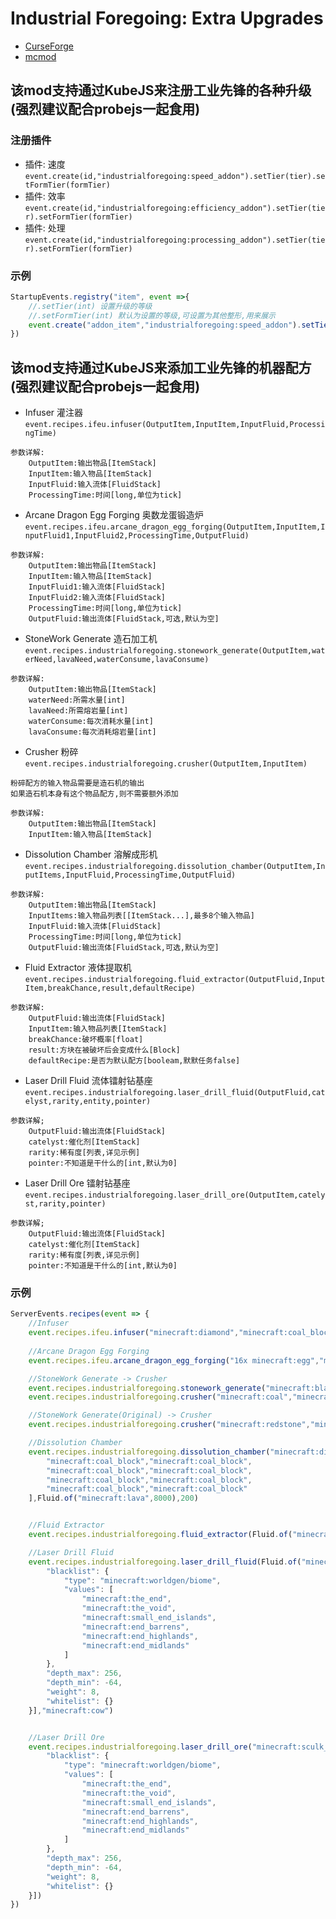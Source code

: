 # Industrial Foregoing: Extra Upgrades
- [CurseForge](https://www.curseforge.com/minecraft/mc-mods/industrial-foregoing-extra-upgrades)
- [mcmod](https://www.mcmod.cn/class/17475.html)

## 该mod支持通过KubeJS来注册工业先锋的各种升级(强烈建议配合probejs一起食用)

### 注册插件
- 插件: 速度```event.create(id,"industrialforegoing:speed_addon").setTier(tier).setFormTier(formTier)```
- 插件: 效率```event.create(id,"industrialforegoing:efficiency_addon").setTier(tier).setFormTier(formTier)```
- 插件: 处理```event.create(id,"industrialforegoing:processing_addon").setTier(tier).setFormTier(formTier)```

### 示例
```JavaScript
StartupEvents.registry("item", event =>{
    //.setTier(int) 设置升级的等级
    //.setFormTier(int) 默认为设置的等级,可设置为其他整形,用来展示
    event.create("addon_item","industrialforegoing:speed_addon").setTier(15).setFormTier(15)
})
```

## 该mod支持通过KubeJS来添加工业先锋的机器配方(强烈建议配合probejs一起食用)
- Infuser 灌注器```event.recipes.ifeu.infuser(OutputItem,InputItem,InputFluid,ProcessingTime)```
```
参数详解:
    OutputItem:输出物品[ItemStack]
    InputItem:输入物品[ItemStack]
    InputFluid:输入流体[FluidStack]
    ProcessingTime:时间[long,单位为tick]
```

- Arcane Dragon Egg Forging 奥数龙蛋锻造炉```event.recipes.ifeu.arcane_dragon_egg_forging(OutputItem,InputItem,InputFluid1,InputFluid2,ProcessingTime,OutputFluid)```
```
参数详解:
    OutputItem:输出物品[ItemStack]
    InputItem:输入物品[ItemStack]
    InputFluid1:输入流体[FluidStack]
    InputFluid2:输入流体[FluidStack]
    ProcessingTime:时间[long,单位为tick]
    OutputFluid:输出流体[FluidStack,可选,默认为空]
```

- StoneWork Generate 造石加工机```event.recipes.industrialforegoing.stonework_generate(OutputItem,waterNeed,lavaNeed,waterConsume,lavaConsume)```
```
参数详解:
    OutputItem:输出物品[ItemStack]
    waterNeed:所需水量[int]
    lavaNeed:所需熔岩量[int]
    waterConsume:每次消耗水量[int]
    lavaConsume:每次消耗熔岩量[int]
```

- Crusher 粉碎```event.recipes.industrialforegoing.crusher(OutputItem,InputItem)```
```
粉碎配方的输入物品需要是造石机的输出
如果造石机本身有这个物品配方,则不需要额外添加

参数详解:
	OutputItem:输出物品[ItemStack]
	InputItem:输入物品[ItemStack]
```

- Dissolution Chamber 溶解成形机```event.recipes.industrialforegoing.dissolution_chamber(OutputItem,InputItems,InputFluid,ProcessingTime,OutputFluid)```
```
参数详解:
	OutputItem:输出物品[ItemStack]
	InputItems:输入物品列表[[ItemStack...],最多8个输入物品]
	InputFluid:输入流体[FluidStack]
	ProcessingTime:时间[long,单位为tick]
	OutputFluid:输出流体[FluidStack,可选,默认为空]
```

- Fluid Extractor 液体提取机```event.recipes.industrialforegoing.fluid_extractor(OutputFluid,InputItem,breakChance,result,defaultRecipe)```
```
参数详解:
    OutputFluid:输出流体[FluidStack]
    InputItem:输入物品列表[ItemStack]
    breakChance:破坏概率[float]
    result:方块在被破坏后会变成什么[Block]
    defaultRecipe:是否为默认配方[booleam,默默任务false]
```

- Laser Drill Fluid 流体镭射钻基座```event.recipes.industrialforegoing.laser_drill_fluid(OutputFluid,catelyst,rarity,entity,pointer)```
```
参数详解;
    OutputFluid:输出流体[FluidStack]
    catelyst:催化剂[ItemStack]
    rarity:稀有度[列表,详见示例]
    pointer:不知道是干什么的[int,默认为0]
```

- Laser Drill Ore 镭射钻基座```event.recipes.industrialforegoing.laser_drill_ore(OutputItem,catelyst,rarity,pointer)```
```
参数详解;
    OutputFluid:输出流体[FluidStack]
    catelyst:催化剂[ItemStack]
    rarity:稀有度[列表,详见示例]
    pointer:不知道是干什么的[int,默认为0]
```

### 示例
```JavaScript
ServerEvents.recipes(event => {
    //Infuser
    event.recipes.ifeu.infuser("minecraft:diamond","minecraft:coal_block",Fluid.of("minecraft:lava",1000),100)
    
    //Arcane Dragon Egg Forging
    event.recipes.ifeu.arcane_dragon_egg_forging("16x minecraft:egg","minecraft:dragon_egg",Fluid.of("minecraft:water",1000),Fluid.of("minecraft:lava",1000),200,Fluid.of("minecraft:water",100))

    //StoneWork Generate -> Crusher
    event.recipes.industrialforegoing.stonework_generate("minecraft:blackstone",1000,1000,100,100)
    event.recipes.industrialforegoing.crusher("minecraft:coal","minecraft:blackstone")

    //StoneWork Generate(Original) -> Crusher
    event.recipes.industrialforegoing.crusher("minecraft:redstone","minecraft:netherrack")

    //Dissolution Chamber
    event.recipes.industrialforegoing.dissolution_chamber("minecraft:diamond",[
        "minecraft:coal_block","minecraft:coal_block",
        "minecraft:coal_block","minecraft:coal_block",
        "minecraft:coal_block","minecraft:coal_block",
        "minecraft:coal_block","minecraft:coal_block"
    ],Fluid.of("minecraft:lava",8000),200)


    //Fluid Extractor
    event.recipes.industrialforegoing.fluid_extractor(Fluid.of("minecraft:lava"),"minecraft:stone",0.01,"minecraft:air")

    //Laser Drill Fluid
    event.recipes.industrialforegoing.laser_drill_fluid(Fluid.of("minecraft:milk",50),'industrialforegoing:laser_lens0',[{
        "blacklist": {
            "type": "minecraft:worldgen/biome",
            "values": [
                "minecraft:the_end",
                "minecraft:the_void",
                "minecraft:small_end_islands",
                "minecraft:end_barrens",
                "minecraft:end_highlands",
                "minecraft:end_midlands"
            ]
        },
        "depth_max": 256,
        "depth_min": -64,
        "weight": 8,
        "whitelist": {}
    }],"minecraft:cow")


    //Laser Drill Ore
    event.recipes.industrialforegoing.laser_drill_ore("minecraft:sculk_catalyst","ifeu:laser_lens_sculk",[{
        "blacklist": {
            "type": "minecraft:worldgen/biome",
            "values": [
                "minecraft:the_end",
                "minecraft:the_void",
                "minecraft:small_end_islands",
                "minecraft:end_barrens",
                "minecraft:end_highlands",
                "minecraft:end_midlands"
            ]
        },
        "depth_max": 256,
        "depth_min": -64,
        "weight": 8,
        "whitelist": {}
    }])
})
```